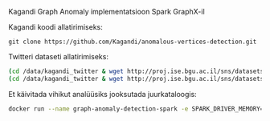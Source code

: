 Kagandi Graph Anomaly implementatsioon Spark GraphX-il

Kagandi koodi allatirimiseks:
```
git clone https://github.com/Kagandi/anomalous-vertices-detection.git
```

Twitteri dataseti allatirimiseks:
```bash
(cd /data/kagandi_twitter & wget http://proj.ise.bgu.ac.il/sns/datasets/twitter_fake_ids.csv)
(cd /data/kagandi_twitter & wget http://proj.ise.bgu.ac.il/sns/datasets/twitter.csv.gz & gunzip twitter.csv.gz)
```

Et käivitada vihikut analüüsiks jooksutada juurkataloogis:
```bash
docker run --name graph-anomaly-detection-spark -e SPARK_DRIVER_MEMORY=8g -e SPARK_EXECUTOR_MEMORY=2g -v `pwd`:/home/jovyan/ -p 8888:8888 jupyter/all-spark-notebook
```

